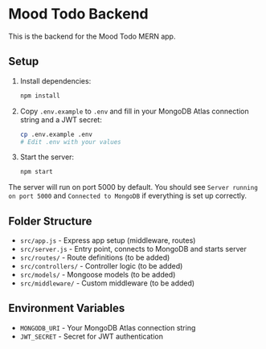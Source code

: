 # Mood Todo Backend

This is the backend for the Mood Todo MERN app.

## Setup

1. Install dependencies:
   ```bash
   npm install
   ```
2. Copy `.env.example` to `.env` and fill in your MongoDB Atlas connection string and a JWT secret:
   ```bash
   cp .env.example .env
   # Edit .env with your values
   ```
3. Start the server:
   ```bash
   npm start
   ```

The server will run on port 5000 by default. You should see `Server running on port 5000` and `Connected to MongoDB` if everything is set up correctly.

## Folder Structure

- `src/app.js` - Express app setup (middleware, routes)
- `src/server.js` - Entry point, connects to MongoDB and starts server
- `src/routes/` - Route definitions (to be added)
- `src/controllers/` - Controller logic (to be added)
- `src/models/` - Mongoose models (to be added)
- `src/middleware/` - Custom middleware (to be added)

## Environment Variables

- `MONGODB_URI` - Your MongoDB Atlas connection string
- `JWT_SECRET` - Secret for JWT authentication 